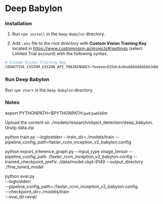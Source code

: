 # Deep Babylon

### Installation

1. Run `npm install` in the `Deep-Babylon` directory.

2. Add `.env` file to the root directory with **Custom Vision Training Key** located in https://www.customvision.ai/projects#/settings (select Limited Trial account) with the following syntax.

```powershell
# Custom Vision Training Key
COGNITIVE_CUSTOM_VISION_API_TRAININGKEY=7eeeeecb25dc4c0eabbbbbbbbbb3dbbd
```

### Run Deep Babylon

Run `npm start` in the `Deep-Babylon` directory.


### Notes

export PYTHONPATH=$PYTHONPATH:`pwd`:`pwd`/slim 

Upload the content on ./models/research/object_detection/deep_babylon.
Unzip data.zip


python train.py --logtostderr --train_dir=./models/train --pipeline_config_path=faster_rcnn_inception_v2_babylon.config

python export_inference_graph.py --input_type image_tensor --pipeline_config_path ./faster_rcnn_inception_v2_babylon.config --trained_checkpoint_prefix ./data/model.ckpt-9149 --output_directory ./fine_tuned_model

python eval.py \
    --logtostderr \
    --pipeline_config_path=./faster_rcnn_inception_v2_babylon.config \
    --checkpoint_dir=./models/train \
    --eval_dir=eval/
